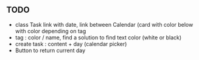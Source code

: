 ## TODO

- class Task link with date, link between Calendar (card with color below with color depending on tag 
- tag : color / name, find a solution to find text color (white or black)
- create task : content + day (calendar picker)
- Button to return current day
